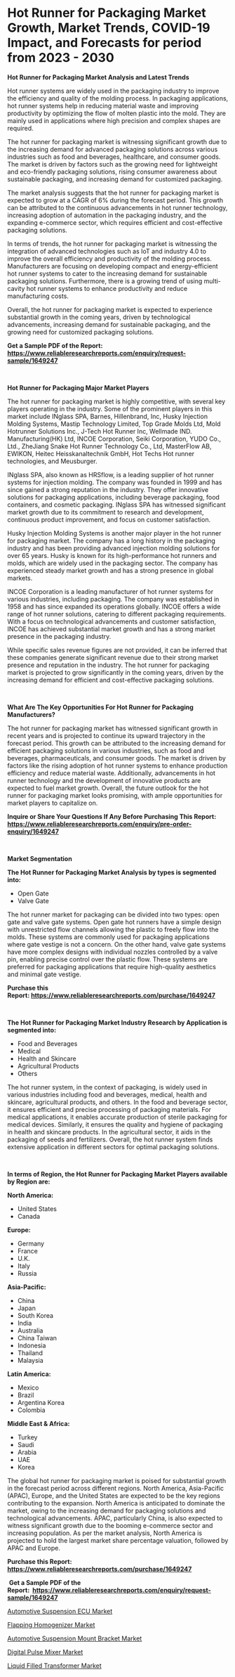 <p><h1>Hot Runner for Packaging Market Growth, Market Trends, COVID-19 Impact, and Forecasts for period from 2023 - 2030</h1></p><p><strong>Hot Runner for Packaging Market Analysis and Latest Trends</strong></p>
<p><p>Hot runner systems are widely used in the packaging industry to improve the efficiency and quality of the molding process. In packaging applications, hot runner systems help in reducing material waste and improving productivity by optimizing the flow of molten plastic into the mold. They are mainly used in applications where high precision and complex shapes are required.</p><p>The hot runner for packaging market is witnessing significant growth due to the increasing demand for advanced packaging solutions across various industries such as food and beverages, healthcare, and consumer goods. The market is driven by factors such as the growing need for lightweight and eco-friendly packaging solutions, rising consumer awareness about sustainable packaging, and increasing demand for customized packaging.</p><p>The market analysis suggests that the hot runner for packaging market is expected to grow at a CAGR of 6% during the forecast period. This growth can be attributed to the continuous advancements in hot runner technology, increasing adoption of automation in the packaging industry, and the expanding e-commerce sector, which requires efficient and cost-effective packaging solutions.</p><p>In terms of trends, the hot runner for packaging market is witnessing the integration of advanced technologies such as IoT and industry 4.0 to improve the overall efficiency and productivity of the molding process. Manufacturers are focusing on developing compact and energy-efficient hot runner systems to cater to the increasing demand for sustainable packaging solutions. Furthermore, there is a growing trend of using multi-cavity hot runner systems to enhance productivity and reduce manufacturing costs.</p><p>Overall, the hot runner for packaging market is expected to experience substantial growth in the coming years, driven by technological advancements, increasing demand for sustainable packaging, and the growing need for customized packaging solutions.</p></p>
<p><strong>Get a Sample PDF of the Report:&nbsp; <a href="https://www.reliableresearchreports.com/enquiry/request-sample/1649247">https://www.reliableresearchreports.com/enquiry/request-sample/1649247</a></strong></p>
<p>&nbsp;</p>
<p><strong>Hot Runner for Packaging Major Market Players</strong></p>
<p><p>The hot runner for packaging market is highly competitive, with several key players operating in the industry. Some of the prominent players in this market include INglass SPA, Barnes, Hillenbrand, Inc, Husky Injection Molding Systems, Mastip Technology Limited, Top Grade Molds Ltd, Mold Hotrunner Solutions Inc., J-Tech Hot Runner Inc, Wellmade IND. Manufacturing(HK) Ltd, INCOE Corporation, Seiki Corporation, YUDO Co., Ltd., ZheJiang Snake Hot Runner Technology Co., Ltd, MasterFlow AB, EWIKON, Heitec Heisskanaltechnik GmbH, Hot Techs Hot runner technologies, and Meusburger.</p><p>INglass SPA, also known as HRSflow, is a leading supplier of hot runner systems for injection molding. The company was founded in 1999 and has since gained a strong reputation in the industry. They offer innovative solutions for packaging applications, including beverage packaging, food containers, and cosmetic packaging. INglass SPA has witnessed significant market growth due to its commitment to research and development, continuous product improvement, and focus on customer satisfaction.</p><p>Husky Injection Molding Systems is another major player in the hot runner for packaging market. The company has a long history in the packaging industry and has been providing advanced injection molding solutions for over 65 years. Husky is known for its high-performance hot runners and molds, which are widely used in the packaging sector. The company has experienced steady market growth and has a strong presence in global markets.</p><p>INCOE Corporation is a leading manufacturer of hot runner systems for various industries, including packaging. The company was established in 1958 and has since expanded its operations globally. INCOE offers a wide range of hot runner solutions, catering to different packaging requirements. With a focus on technological advancements and customer satisfaction, INCOE has achieved substantial market growth and has a strong market presence in the packaging industry.</p><p>While specific sales revenue figures are not provided, it can be inferred that these companies generate significant revenue due to their strong market presence and reputation in the industry. The hot runner for packaging market is projected to grow significantly in the coming years, driven by the increasing demand for efficient and cost-effective packaging solutions.</p></p>
<p>&nbsp;</p>
<p><strong>What Are The Key Opportunities For Hot Runner for Packaging Manufacturers?</strong></p>
<p><p>The hot runner for packaging market has witnessed significant growth in recent years and is projected to continue its upward trajectory in the forecast period. This growth can be attributed to the increasing demand for efficient packaging solutions in various industries, such as food and beverages, pharmaceuticals, and consumer goods. The market is driven by factors like the rising adoption of hot runner systems to enhance production efficiency and reduce material waste. Additionally, advancements in hot runner technology and the development of innovative products are expected to fuel market growth. Overall, the future outlook for the hot runner for packaging market looks promising, with ample opportunities for market players to capitalize on.</p></p>
<p><strong>Inquire or Share Your Questions If Any Before Purchasing This Report: <a href="https://www.reliableresearchreports.com/enquiry/pre-order-enquiry/1649247">https://www.reliableresearchreports.com/enquiry/pre-order-enquiry/1649247</a></strong></p>
<p>&nbsp;</p>
<p><strong>Market Segmentation</strong></p>
<p><strong>The Hot Runner for Packaging Market Analysis by types is segmented into:</strong></p>
<p><ul><li>Open Gate</li><li>Valve Gate</li></ul></p>
<p><p>The hot runner market for packaging can be divided into two types: open gate and valve gate systems. Open gate hot runners have a simple design with unrestricted flow channels allowing the plastic to freely flow into the molds. These systems are commonly used for packaging applications where gate vestige is not a concern. On the other hand, valve gate systems have more complex designs with individual nozzles controlled by a valve pin, enabling precise control over the plastic flow. These systems are preferred for packaging applications that require high-quality aesthetics and minimal gate vestige.</p></p>
<p><strong>Purchase this Report:&nbsp;<a href="https://www.reliableresearchreports.com/purchase/1649247">https://www.reliableresearchreports.com/purchase/1649247</a></strong></p>
<p>&nbsp;</p>
<p><strong>The Hot Runner for Packaging Market Industry Research by Application is segmented into:</strong></p>
<p><ul><li>Food and Beverages</li><li>Medical</li><li>Health and Skincare</li><li>Agricultural Products</li><li>Others</li></ul></p>
<p><p>The hot runner system, in the context of packaging, is widely used in various industries including food and beverages, medical, health and skincare, agricultural products, and others. In the food and beverage sector, it ensures efficient and precise processing of packaging materials. For medical applications, it enables accurate production of sterile packaging for medical devices. Similarly, it ensures the quality and hygiene of packaging in health and skincare products. In the agricultural sector, it aids in the packaging of seeds and fertilizers. Overall, the hot runner system finds extensive application in different sectors for optimal packaging solutions.</p></p>
<p>&nbsp;</p>
<p><strong>In terms of Region, the Hot Runner for Packaging Market Players available by Region are:</strong></p>
<p>
    <p> <strong> North America: </strong>
        <ul>
            <li>United States</li>
            <li>Canada</li>
        </ul>
        </p> 
    <p> <strong> Europe: </strong>
        <ul>
            <li>Germany</li>
            <li>France</li>
            <li>U.K.</li>
            <li>Italy</li>
            <li>Russia</li>
        </ul>
        </p> 
    <p> <strong> Asia-Pacific: </strong>
        <ul>
            <li>China</li>
            <li>Japan</li>
            <li>South Korea</li>
            <li>India</li>
            <li>Australia</li>
            <li>China Taiwan</li>
            <li>Indonesia</li>
            <li>Thailand</li>
            <li>Malaysia</li>
        </ul>
        </p> 
    <p> <strong> Latin America: </strong>
        <ul>
            <li>Mexico</li>
            <li>Brazil</li>
            <li>Argentina Korea</li>
            <li>Colombia</li>
        </ul>
        </p> 
    <p> <strong> Middle East & Africa: </strong>
        <ul>
            <li>Turkey</li>
            <li>Saudi</li>
            <li>Arabia</li>
            <li>UAE</li>
            <li>Korea</li>
        </ul>
    </p>
    </p>
<p><p>The global hot runner for packaging market is poised for substantial growth in the forecast period across different regions. North America, Asia-Pacific (APAC), Europe, and the United States are expected to be the key regions contributing to the expansion. North America is anticipated to dominate the market, owing to the increasing demand for packaging solutions and technological advancements. APAC, particularly China, is also expected to witness significant growth due to the booming e-commerce sector and increasing population. As per the market analysis, North America is projected to hold the largest market share percentage valuation, followed by APAC and Europe.</p></p>
<p><strong>Purchase this Report: <a href="https://www.reliableresearchreports.com/purchase/1649247">https://www.reliableresearchreports.com/purchase/1649247</a></strong></p>
<p>&nbsp;<strong>Get a Sample PDF of the Report:&nbsp;&nbsp;<a href="https://www.reliableresearchreports.com/enquiry/request-sample/1649247">https://www.reliableresearchreports.com/enquiry/request-sample/1649247</a></strong></p>
<p><strong></strong></p>
<p><p><a href="https://medium.com/@lloydgrimes52/automotive-suspension-ecu-market-share-evolution-and-market-growth-trends-2023-2030-c04592ee143a">Automotive Suspension ECU Market</a></p><p><a href="https://www.linkedin.com/pulse/flapping-homogenizer-market-size-growth-forecast-from-2023-/">Flapping Homogenizer Market</a></p><p><a href="https://medium.com/@malliefeest1955/automotive-suspension-mount-bracket-market-trends-forecast-and-competitive-analysis-to-2030-fee67000419a">Automotive Suspension Mount Bracket Market</a></p><p><a href="https://www.linkedin.com/pulse/digital-pulse-mixer-market-size-share-amp-trends-analysis/">Digital Pulse Mixer Market</a></p><p><a href="https://www.linkedin.com/pulse/liquid-filled-transformer-market-challenges-opportunities/">Liquid Filled Transformer Market</a></p></p>
